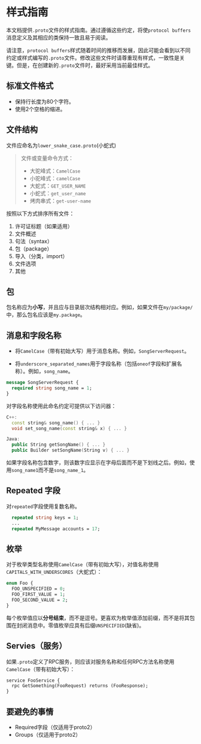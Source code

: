 # 样式指南

本文档提供`.proto`文件的样式指南。通过遵循这些约定，将使`protocol buffers`消息定义及其相应的类保持一致且易于阅读。

请注意，`protocol buffers`样式随着时间的推移而发展，因此可能会看到以不同约定或样式编写的`.proto`文件。修改这些文件时请尊重现有样式，一致性是关键。但是，在创建新的`.proto`文件时，最好采用当前最佳样式。

## 标准文件格式

- 保持行长度为80个字符。
- 使用2个空格的缩进。

## 文件结构

文件应命名为`lower_snake_case.proto`(小蛇式)

> 文件或变量命令方式：
>
> - 大驼峰式：`CamelCase`
> - 小驼峰式：`camelCase`
> - 大蛇式：`GET_USER_NAME`
> - 小蛇式：`get_user_name`
> - 烤肉串式：`get-user-name`

按照以下方式排序所有文件：

1. 许可证标题（如果适用）
2. 文件概述
3. 句法（syntax）
4. 包（package）
5. 导入（分类，import）
6. 文件选项
7. 其他

## 包

包名称应为**小写**，并且应与目录层次结构相对应。例如，如果文件在`my/package/`中，那么包名应该是`my.package`。

## 消息和字段名称

- 将`CamelCase`（带有初始大写）用于消息名称。例如，`SongServerRequest`。

- 将`underscore_separated_names`用于字段名称（包括`oneof`字段和扩展名称）。例如，`song_name`。

```protobuf
message SongServerRequest {
  required string song_name = 1;
}
```

对字段名称使用此命名约定可提供以下访问器：

```c++
C++:
  const string& song_name() { ... }
  void set_song_name(const string& x) { ... }

Java:
  public String getSongName() { ... }
  public Builder setSongName(String v) { ... }
```

如果字段名称包含数字，则该数字应显示在字母后面而不是下划线之后。例如，使用`song_name1`而不是`song_name_1`。

## Repeated 字段

对`repeated`字段使用复数名称。

```protobuf
  repeated string keys = 1;
  ...
  repeated MyMessage accounts = 17;
```

## 枚举

对于枚举类型名称使用`CamelCase`（带有初始大写），对值名称使用`CAPITALS_WITH_UNDERSCORES`（大蛇式）：

```protobuf
enum Foo {
  FOO_UNSPECIFIED = 0;
  FOO_FIRST_VALUE = 1;
  FOO_SECOND_VALUE = 2;
}
```

每个枚举值应以**分号结束**，而不是逗号。更喜欢为枚举值添加前缀，而不是将其包围在封闭消息中。零值枚举应具有后缀`UNSPECIFIED`(缺省)。

## Servies（服务）

如果`.proto`定义了RPC服务，则应该对服务名称和任何RPC方法名称使用`CamelCase`（带有初始大写）：

```protobuf
service FooService {
  rpc GetSomething(FooRequest) returns (FooResponse);
}
```

## 要避免的事情

- Required字段（仅适用于proto2）
- Groups（仅适用于proto2）
